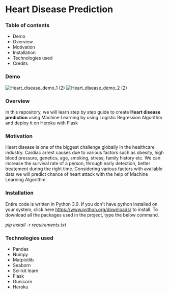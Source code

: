 # Heart Disease Prediction

### Table of contents
* Demo
* Overview
* Motivation
* Installation
* Technologies used
* Credits

### Demo
![Heart_disease_demo_1 (2)](https://user-images.githubusercontent.com/81810275/127878954-c1c9c582-24c8-4054-bcda-873c5de3f467.png)
![Heart_disease_demo_2 (2)](https://user-images.githubusercontent.com/81810275/127879041-996049a6-186c-4ace-9b24-d391c8fc8c2a.png)

### Overview
In this repository, we will learn step by step guide to create **Heart disease prediction** using Machine Learning by using Logistic Regression Algorithm and deploy it on Heroku with Flask

### Motivation
Heart disease is one of the biggest challenge globally in the healthcare industry. Cardiac arrest causes due to various factors such as obesity, high blood pressure, genetics, age, smoking, stress, family history etc. We can increase the survival rate of a person, through early detection, better treatement during the right time. Considering various factors with available data we will predict chance of heart attack with the help of Machine Learning Algorithm.

### Installation
Entire code is written in Python 3.9. If you don't have python installed on your system, click here https://www.python.org/downloads/ to install. To download all the packages used in the project, type the below command.

*pip install -r requirements.txt*

### Technologies used
* Pandas
* Numpy
* Matplotlib
* Seaborn
* Sci-kit learn
* Flask
* Gunicorn
* Heroku
